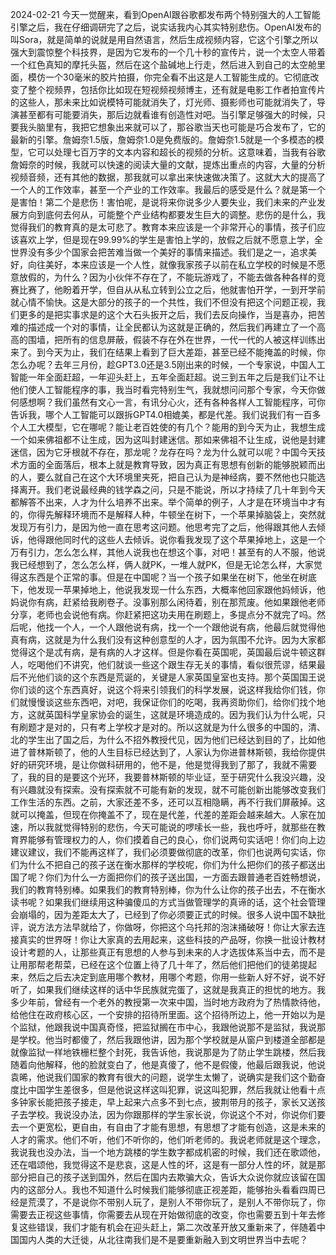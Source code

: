 2024-02-21
今天一觉醒来，看到OpenAI跟谷歌都发布两个特别强大的人工智能引擎之后，我在仔细调研完了之后，说实话我内心其实特别悲伤。OpenAI发布的叫Sora，就是简单的说就是用自然语言，然后生成视频内容，它这个引擎之所以强大到震惊整个科技界，是因为它发布的一个几十秒的宣传片，说一个太空人带着一个红色真知的摩托头盔，然后在这个盐碱地上行走，然后进入到自己的太空舱里面，模仿一个30毫米的胶片拍摄，你完全看不出这是人工智能生成的。它彻底改变了整个视频界，包括你比如现在短视频视频博主，还有就是电影工作者拍宣传片的这些人，那未来比如说模特可能就消失了，灯光师、摄影师也可能就消失了，导演甚至都有可能要消失，那后边就看谁有创造性对吧。当引擎足够强大的时候，只要我头脑里有，我把它想象出来就可以了，那谷歌当天也可能是巧合发布了，它的最新的引擎。詹姆奈1.5版，詹姆奈1.0是免费版的。詹姆奈1.5就是一个多模态的模型，它可以处理七百万字的文本内容和超长的视频的分析。这意味着，当我有谷歌詹姆奈的时候，我就可以快速的阅读大量的文献，提炼出重点的内容，大量的分析视频音频，还有其他的数据，那我就可以拿出来快速做决策了。这就大大的提高了一个人的工作效率，甚至一个产业的工作效率。我最后的感受是什么？就是第一个是害怕！第二个是悲伤！害怕呢，是说将来你说多少人要失业，我们未来的产业发展方向到底何去何从，可能整个产业结构都要发生巨大的调整。悲伤的是什么，我觉得我们的教育真的是太可悲了。教育本来应该是一个非常开心的事情，孩子们应该喜欢上学，但是现在99.99%的学生是害怕上学的，放假之后就不愿意上学，全世界没有多少个国家会把苦难当做一个美好的事情来描述。我们是之一，追求美好，向往美好，本来应该是一个人性，就像我家孩子以前在私立学校的时候是不愿意放假的，为什么？因为小伙伴不存在了，不能玩游戏了，不能去做各种各样的竞赛比赛了，他盼着开学，但自从从私立转到公立之后，他就害怕开学，一到开学前就心情不愉快。这是大部分的孩子的一个共性，我们不但没有把这个问题正视，我们更多的是把实事求是的这个大石头扳开之后，我们去反向操作，当是喜办，把苦难的描述成一个对的事情，让全民都认为这就是正确的，然后我们再建立了一个高高的围墙，把所有的信息屏蔽，假装不存在外在世界，一代一代的人被这样训练出来了。到今天为止，我们在结果上看到了巨大差距，甚至已经不能掩盖的时候，你怎么办呢？去年三月份，趁GPT3.0还是3.5刚出来的时候，一个专家说，中国人工智能一年全面赶超，一年迎头赶上，五年全面赶超。说三到五年之后是我们让不让他们使人工智能程序的事，我当时看完特别生气，我就想问问那个专家，今天你做何感想啊？我们虽然有文心一言，有讯分心火，还有各种各样人工智能程序，可你告诉我，哪个人工智能可以跟拆GPT4.0相媲美，都是代差。我们说我们有一百多个人工大模型，它在哪呢？能让老百姓使的有几个？能用的到今天为止，我想生成一个如来佛祖都不让生成，因为这叫封建迷信。那如来佛祖不让生成，说他是封建迷信，因为它牙根就不存在，那龙呢？龙存在吗？龙为什么就可以呢？中国今天技术方面的全面落后，根本上就是教育导致，因为真正有思想有创新的能够脱颖而出的人，要么就自己在这个大环境里夹死，把自己认为是神经病，要不然他也只能选择离开。我们老说最经典的钱学森之问，只是不能说，所以才持续了几十年到今天都解答不出来，人才为什么培养不出来。举个简单的例子，人才是在环境当中才有的，你得先解释环境而不是解释人种，牛顿坐在树下，一个苹果掉脑袋上，突然就发现万有引力，是因为他一直在思考这问题。他思考完了之后，他得跟其他人去倾诉，他得跟他同时代的这些人去倾诉。说你看我发现了这个苹果掉地上，这是一个万有引力，怎么怎么样，其他人说我也在想这个事，对吧！甚至有的人不服，他说我已经想到了，怎么怎么样，俩人就PK，一堆人就PK，但是无论怎么样，大家觉得这东西是个正常的事。但是在中国呢？当一个孩子如果坐在树下，他坐在树底下，他发现一苹果掉地上，他说我发现一什么东西，大概率他回家跟他妈倾诉，他妈说你有病，赶紧给我刷卷子。没事别那么闲待着，别在那荒废。他如果跟他老师分享，老师也会说他有病。你赶紧把这功夫用在刷题上，多提点分不就完了吗。然后呢，他找一个人，一个人跟他说有病，找一个一个跟他说有病，他最后就觉得他真有病，这就是为什么我们没有这种创意型的人才，因为氛围不允许。因为大家都觉得这个是忒有病，是有病的人才这样。但是你看在英国呢，英国最后说牛顿这群人，吃喝他们不讲究，他们就谈一些这个跟生存无关的事情，看似很荒谬，结果最后不光他们谈的这个东西是荒诞的，关键是人家英国皇室也支持。那个英国国王说你们谈的这个东西真好，说这个将来引领我们的科学发展，说这样我给你们钱，你们就慢慢谈这些东西吧，对吧，我保证你们的吃喝，我再资助你们，给你们找个地方，这就英国科学皇家协会的诞生，这就是环境造成的。因为我们认为什么呢，只有刷题才是对的，只有考上学校才是对的。所以这就是为什么很多的中国的，清、北的学生出了国之后，为什么不招外教授代见，因为他们已经达到目的了，比如他进了普林斯顿了，他的人生目标已经达到了，人家认为你进普林斯顿，我给你提供好的研究环境，是让你做科研用的，他不是，他是觉得我到了那了，我就不需要了，我的目的是要这个光环，我要普林斯顿的毕业证，至于研究什么我没兴趣，没有兴趣就没有探索。没有探索就不可能有新的发现，就不可能创新出能够改变我们工作生活的东西。之前，大家还差不多，还可以互相隐瞒，再不行我们屏蔽掉。这就可以掩盖，但现在你掩盖不了，现在是代差，代差的差距会越来越大。人家在加速，所以我就觉得特别的悲伤，今天可能说的啰嗦长一些，我也呼吁，就那些在教育界能够有管理权力的人，你们摸着自己的良心，你们说两句实话吧！你们向上边建议建议，我们不能再这样了，我们必须要做彻底的改革，你们也说两句实话，你们为什么不把自己的孩子送在衡水那样的学校呢，你们为什么把你们的孩子都送出国了呢？你们为什么一方面把你们的孩子送出国，一方面去跟普通老百姓畅想说，我们的教育特别棒。如果我们的教育特别棒，你为什么让你的孩子出去，不在衡水读书呢？如果我们继续用这种骗傻瓜的方式当做管理学的真谛的话，这个社会管理会崩塌的，因为差距太大了，已经到了你必须要正式的时候。很多人说中国不缺批评，说方法方法早就给了，你做呀，你把这个乌托邦的泡沫捅破呀！你让大家去连接真实的世界呀！你让大家真的去用起来，这些科技的产品呀，你换一批设计教材设计考题的人，让那些真正有思想的人参与到未来的人才选拔体系当中去，而不是让用那帮老帮菜，已经在这个位置上待了几十年了，然后他们把他们的徒弟提起来，然后之后去决定到底用哪个教材，用哪个考题，你用一些新人好不好，说不好听了，如果我们继续这样的话中华民族就完蛋了，这就是我真正的担忧的地方。我多少年前，曾经有一个老外的教授第一次来中国，当时地方政府为了热情款待他，给他住在政府核心区，一个安排的招待所里面。这个招待所边上，他一开始以为是个监狱，他跟我说中国真奇怪，把监狱搁在市中心，我跟他说那不是监狱，我说那是学校。他当时都傻了，然后我跟他讲，因为那个学校就是从窗户到楼道全部都是就像监狱一样地铁栅栏整个封死，我告诉他，我说那是为了防止学生跳楼，然后我随着向他解释，他的脸就变白了，他是真傻了，他不是假傻，他最后跟我说，他说袁晞，他说我们国家的教育有很大的问题，说学生太懒了，说确实是我们这个勤奋度比中国学生差很多，但是他说这样这叫犯罪，说这叫犯罪，然后我就让他看十点多钟家长能把孩子接走，早上起来六点多不到七点，披荆带月的孩子，家长又送孩子去学校。我说没办法，因为你跟那样的学生家长说，你说这个不对，你说你们要去一个更宽松，更自由，有自由了才能有思想，有思想了才能有创造，这是未来的人才的需求。他们不听，他们不听你的，他们听老师的。我说老师就是这个理念，我说我也没办法，当一个地方跳楼的学生数字都成机密的时候，我们还在歌颂他，还在唱颂他，我觉得这不是悲哀，这是人性的坏，这是有一部分人性的坏，就是那部分把自己的孩子送到国外，然后在国内去欺骗大众，告诉大众说你就应该留在国内的这部分人。我也不知道什么时候我们能够彻底正视差距，能够抬头看看四周已经是荒漠了，不是说你不带别人玩了，是别人不带你玩了，是别人不带你玩了，你需要去正视这些事情，你需要去从现在开始做彻底的改变，你也需要五到十年去修复这些错误，我们才能有机会在迎头赶上，第二次改革开放又重新来了，伴随着中国国内人类的大迁徙，从北往南我们是不是要重新融入到文明世界当中去呢？

